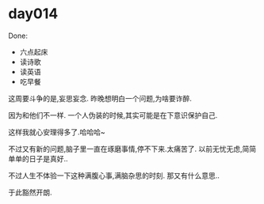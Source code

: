 # day014
Done:
- 六点起床
- 读诗歌
- 读英语
- 吃早餐

这周要斗争的是,妄思妄念. 
昨晚想明白一个问题,为啥要诈醉.

因为和他们不一样.
一个人伪装的时候,其实可能是在下意识保护自己.

这样我就心安理得多了.哈哈哈~

不过又有新的问题,脑子里一直在琢磨事情,停不下来.太痛苦了.
以前无忧无虑,简简单单的日子是真好..

不过人生不体验一下这种满腹心事,满脑杂思的时刻. 那又有什么意思..

于此豁然开朗.

